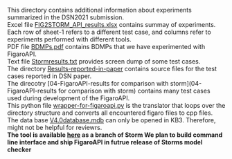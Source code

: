 This directory contains additional information about experiments summarized in the DSN2021 submission.\
Excel file [FIG2STORM_API_results.xlsx](FIG2STORM_API_results.xlsx) contains summay of experiments. Each row of sheet-1 refers to a different test case, and columns refer to experiments performed with different tools.\
PDF file [BDMPs.pdf](BDMPs.pdf) contains BDMPs that we have experimented with FigaroAPI.\
Text file [Stormresults.txt](Stormresults.txt) provides screen dump of some test cases.\
The directory [Results-reported-in-paper](Results-reported-in-paper) contains source files for the test cases reported in DSN paper.\
The direcotry [04-FigaroAPI-results for comparison with storm](04-FigaroAPI-results for comparison with storm) contains many test cases used during development of the FigaroAPI.\
This python file [wrapper-for-figaroapi.py](wrapper-for-figaroapi.py) is the translator that loops over the directory structure and converts all encountered figaro files to cpp files.\
The data base [V4.0database.mdb](V4.0database.mdb) can only be opened in KB3. Therefore, might not be helpful for reviewrs.\
**The tool is available [here](https://github.com/moves-rwth/storm/tree/FigaroAPI) as a branch of Storm We plan to build command line interface and ship FigaroAPI in futrue release of Storms model checker**
